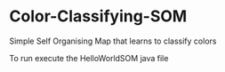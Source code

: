 Color-Classifying-SOM
=====================

Simple Self Organising Map that learns to classify colors

To run execute the HelloWorldSOM java file

